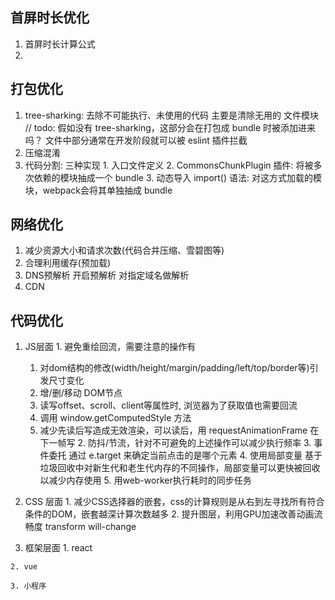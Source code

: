 ## 首屏时长优化
  1. 首屏时长计算公式
  2. 

## 打包优化
  1. tree-sharking: 去除不可能执行、未使用的代码
    主要是清除无用的 文件模块 // todo: 假如没有 tree-sharking，这部分会在打包成 bundle 时被添加进来吗？
    文件中部分通常在开发阶段就可以被 eslint 插件拦截
  2. 压缩混淆
  3. 代码分割: 三种实现
    1. 入口文件定义
    2. CommonsChunkPlugin 插件: 将被多次依赖的模块抽成一个 bundle
    3. 动态导入 import() 语法: 对这方式加载的模块，webpack会将其单独抽成 bundle

## 网络优化
  1. 减少资源大小和请求次数(代码合并压缩、雪碧图等)
  2. 合理利用缓存(预加载)
  3. DNS预解析
    <meta http-equiv="x-dns-prefetch-control" content="on" /> 开启预解析
    <link rel="dns-prefetch" href="www.test.com" /> 对指定域名做解析 
  4. CDN 

## 代码优化 
  1. JS层面
    1. 避免重绘回流，需要注意的操作有
      1. 对dom结构的修改(width/height/margin/padding/left/top/border等)引发尺寸变化
      2. 增/删/移动 DOM节点
      3. 读写offset、scroll、client等属性时, 浏览器为了获取值也需要回流
      4. 调用 window.getComputedStyle 方法
      5. 减少先读后写造成无效渲染，可以读后，用 requestAnimationFrame 在下一帧写
    2. 防抖/节流，针对不可避免的上述操作可以减少执行频率
    3. 事件委托
      通过 e.target 来确定当前点击的是哪个元素
    4. 使用局部变量
      基于垃圾回收中对新生代和老生代内存的不同操作，局部变量可以更快被回收以减少内存使用
    5. 用web-worker执行耗时的同步任务

  2. CSS 层面
    1. 减少CSS选择器的嵌套，css的计算规则是从右到左寻找所有符合条件的DOM，嵌套越深计算次数越多
    2. 提升图层，利用GPU加速改善动画流畅度
      transform
      will-change

  3. 框架层面
    1. react

    2. vue

    3. 小程序